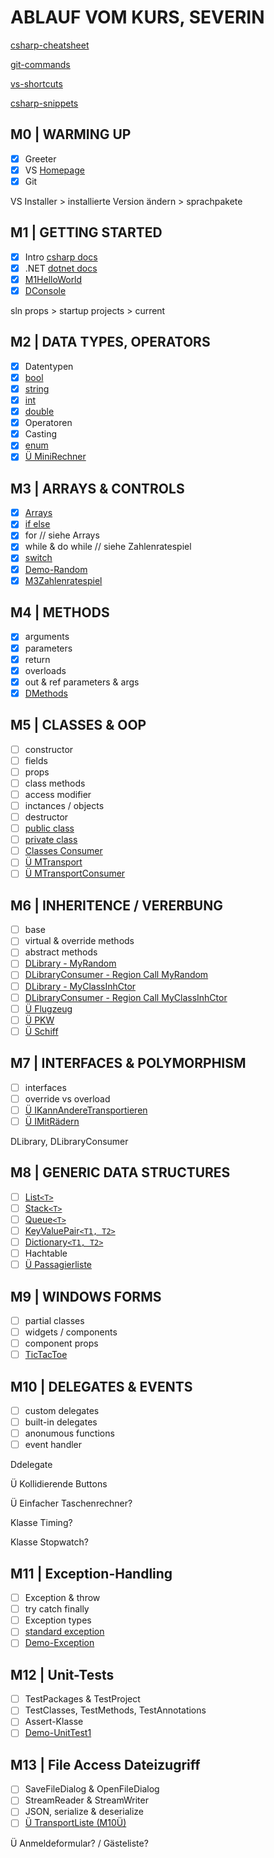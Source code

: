 # ABLAUF VOM KURS, SEVERIN

[csharp-cheatsheet](CSHARP-CHEATSHEET.md)

[git-commands](GIT-COMMANDS.md)

[vs-shortcuts](VS-SHORTCUTS.md)

[csharp-snippets](CSHARP-SNIPPETS.md)

## M0 | WARMING UP

- [x] Greeter
- [x] VS [Homepage](https://visualstudio.microsoft.com/de/)
- [x] Git

VS Installer > installierte Version ändern > sprachpakete

## M1 | GETTING STARTED

- [x] Intro [csharp docs](https://docs.microsoft.com/de-de/dotnet/csharp/)
- [x] .NET [dotnet docs](https://docs.microsoft.com/de-de/dotnet/api/?view=netframework-4.8)
- [x] [M1HelloWorld](../severin/CS-GK-VC-S/M1HelloWorld/M1HelloWorld.cs)
- [x] [DConsole](../severin/CS-GK-VC-S/M1Demo-Console/DemoConsole.cs)

sln props > startup projects > current

## M2 | DATA TYPES, OPERATORS

- [x] Datentypen
- [x] [bool](../severin/CS-GK-VC-S/M2DataTypesLib/MyBool.cs)
- [x] [string](../severin/CS-GK-VC-S/M2DataTypesLib/MyString.cs)
- [x] [int](../severin/CS-GK-VC-S/M2DataTypesLib/MyInt.cs)
- [x] [double](../severin/CS-GK-VC-S/M2DataTypesLib/MyDouble.cs)
- [x] Operatoren
- [x] Casting
- [x] [enum](../severin/CS-GK-VC-S/M2DataTypesLib/MyEnum.cs)
- [x] [Ü MiniRechner](../severin/CS-GK-VC-S/M2MiniRechner/MiniRechner.cs)

## M3 | ARRAYS & CONTROLS

- [x] [Arrays](../severin/CS-GK-VC-S/M3ArrayNControls/MyArray.cs)
- [x] [if else](../severin/CS-GK-VC-S/M3ArrayNControls/MyIf.cs)
- [x] for // siehe Arrays
- [x] while & do while // siehe Zahlenratespiel
- [x] [switch](../severin/CS-GK-VC-S/M3ArrayNControls/MySwitch.cs)
- [x] [Demo-Random](../severin/CS-GK-VC-S/M3ArrayNControls/MyRandom.cs)
- [x] [M3Zahlenratespiel](../severin/CS-GK-VC-S/M3Zahlenratespiel/Zahlen.cs)

## M4 | METHODS

- [x] arguments
- [x] parameters
- [x] return
- [x] overloads
- [x] out & ref parameters & args
- [x] [DMethods](../severin/CS-GK-VC-S/M4Methods/Methods.cs)

## M5 | CLASSES & OOP

- [ ] constructor
- [ ] fields
- [ ] props
- [ ] class methods
- [ ] access modifier
- [ ] inctances / objects
- [ ] destructor
- [ ] [public class](../severin/CS-GK-VC-S/M5Classes/Detail.cs)
- [ ] [private class](../severin/CS-GK-VC-S/M5Classes/Umrechnung.cs)
- [ ] [Classes Consumer](../severin/CS-GK-VC-S/M5ClassesConsumer/M5ClassesConsumer.cs)
- [ ] [Ü MTransport](../severin/CS-GK-VC-S/MTransport/Transport.cs)
- [ ] [Ü MTransportConsumer](../severin/CS-GK-VC-S/MTransport/TConsumer.cs)

## M6 | INHERITENCE / VERERBUNG

- [ ] base
- [ ] virtual & override methods
- [ ] abstract methods
- [ ] [DLibrary - MyRandom](../severin/CS-GK-VC-S/Demo-Library/MyRandom.cs)
- [ ] [DLibraryConsumer - Region Call MyRandom](../severin/CS-GK-VC-S/Demo-Library-Consumer/DLibConsumer.cs)
- [ ] [DLibrary - MyClassInhCtor](../severin/CS-GK-VC-S/Demo-Library/MyClassInhCtor.cs)
- [ ] [DLibraryConsumer - Region Call MyClassInhCtor](../severin/CS-GK-VC-S/Demo-Library-Consumer/DLibConsumer.cs)
- [ ] [Ü Flugzeug](../severin/CS-GK-VC-S/MTransport/Flugzeug.cs)
- [ ] [Ü PKW](../severin/CS-GK-VC-S/MTransport/PKW.cs)
- [ ] [Ü Schiff](../severin/CS-GK-VC-S/MTransport/Schiff.cs)

## M7 | INTERFACES & POLYMORPHISM

- [ ] interfaces
- [ ] override vs overload
- [ ] [Ü IKannAndereTransportieren](../severin/CS-GK-VC-S/MTransport/IKannAndereTransportieren.cs)
- [ ] [Ü IMitRädern](../severin/CS-GK-VC-S/MTransport/IMitRädern.cs)

DLibrary, DLibraryConsumer

## M8 | GENERIC DATA STRUCTURES

- [ ] [List`<T>`](../severin/CS-GK-VC-S/Demo-List/DList.cs)
- [ ] [Stack`<T>`](../severin/CS-GK-VC-S/Demo-Stack/DStack.cs)
- [ ] [Queue`<T>`](../severin/CS-GK-VC-S/Demo-Queue/DQueue.cs)
- [ ] [KeyValuePair`<T1, T2>`](../severin/CS-GK-VC-S/Demo-KeyValuePair/DKeyValuePair.cs)
- [ ] [Dictionary`<T1, T2>`](../severin/CS-GK-VC-S/Demo-Dictionary/DDictionary.cs)
- [ ] Hachtable
- [ ] [Ü Passagierliste](../severin/CS-GK-VC-S/MTransport/Flugzeug.cs)

## M9 | WINDOWS FORMS

- [ ] partial classes
- [ ] widgets / components
- [ ] component props
- [ ] [TicTacToe](../severin/CS-GK-VC-S/Demo-WinForm/DWinForm.cs)

## M10 | DELEGATES & EVENTS

- [ ] custom delegates
- [ ] built-in delegates
- [ ] anonumous functions
- [ ] event handler

Ddelegate

Ü Kollidierende Buttons

Ü Einfacher Taschenrechner?

Klasse Timing?

Klasse Stopwatch?

## M11 | Exception-Handling​

- [ ] Exception & throw
- [ ] try catch finally
- [ ] Exception types
- [ ] [standard exception](https://docs.microsoft.com/de-de/dotnet/standard/design-guidelines/using-standard-exception-types)
- [ ] [Demo-Exception](../severin/CS-GK-VC-S/Demo-Exceptions/Form1.cs)

## M12 | Unit-Tests

- [ ] TestPackages & TestProject
- [ ] TestClasses, TestMethods, TestAnnotations
- [ ] Assert-Klasse
- [ ] [Demo-UnitTest1](../severin/CS-GK-VC-S/Demo-UnitTests/UnitTest1.cs)

## M13 | File Access Dateizugriff​

- [ ] SaveFileDialog & OpenFileDialog
- [ ] StreamReader & StreamWriter
- [ ] JSON, serialize & deserialize 
- [ ] [Ü TransportListe (M10Ü)](../severin/CS-GK-VC-S/M13Serialisierung/Form1.cs)

Ü Anmeldeformular? / Gästeliste?